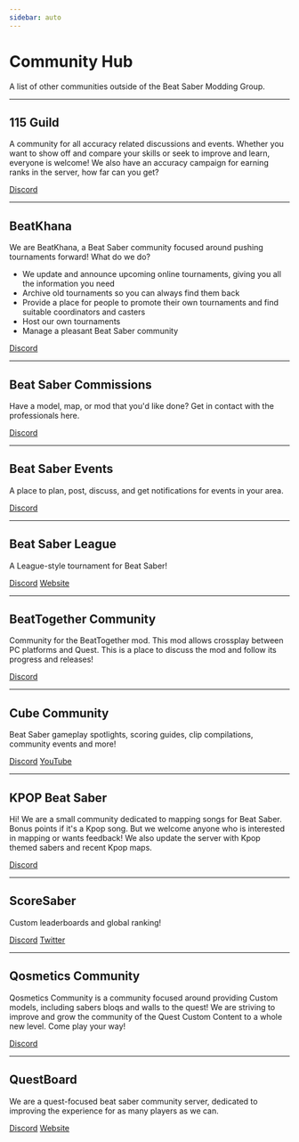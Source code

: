 ```yaml
---
sidebar: auto
---
```


# Community Hub

A list of other communities outside of the Beat Saber Modding Group.

---

## 115 Guild

A community for all accuracy related discussions and events. Whether you want to show off and compare your skills or seek to improve and learn, everyone is welcome! We also have an accuracy campaign for earning ranks in the server, how far can you get?

[Discord](https://discord.gg/j8m8cxr)

---

## BeatKhana

We are BeatKhana, a Beat Saber community focused around pushing tournaments forward! What do we do?
- We update and announce upcoming online tournaments, giving you all the information you need
- Archive old tournaments so you can always find them back
- Provide a place for people to promote their own tournaments and find suitable coordinators and casters
- Host our own tournaments
- Manage a pleasant Beat Saber community

[Discord](https://discord.gg/5NjfSAC)

---

## Beat Saber Commissions

Have a model, map, or mod that you'd like done? Get in contact with the professionals here.

[Discord](https://discord.gg/4RbcH5G)

---

## Beat Saber Events

A place to plan, post, discuss, and get notifications for events in your area.

[Discord](https://discord.gg/q92brWG)

---

## Beat Saber League

A League-style tournament for Beat Saber!

[Discord](https://discord.gg/nFJDVqS) [Website](https://beatsaberleague.com/)

---

## BeatTogether Community

Community for the BeatTogether mod. This mod allows crossplay between PC platforms and Quest. This is a place to discuss the mod and follow its progress and releases!

[Discord](https://discord.com/invite/gezGrFG4tz)

---

## Cube Community

Beat Saber gameplay spotlights, scoring guides, clip compilations, community events and more!

[Discord](https://discord.gg/dwe8mbC) [YouTube](https://youtube.com/CubeCommunity)

---

## KPOP Beat Saber

Hi! We are a small community dedicated to mapping songs for Beat Saber. Bonus points if it's a Kpop song. But we welcome anyone who is interested in mapping or wants feedback! We also update the server with Kpop themed sabers and recent Kpop maps.

[Discord](https://discord.gg/c9uHGYP)

---

## ScoreSaber

Custom leaderboards and global ranking!

[Discord](https://discord.gg/WpuDMwU) [Twitter](https://twitter.com/scoresaber)

---

## Qosmetics Community

Qosmetics Community is a community focused around providing Custom models, including sabers bloqs and walls to the quest! We are striving to improve and grow the community of the Quest Custom Content to a whole new level. Come play your way!

[Discord](https://discord.gg/NXnPYEh)

---

## QuestBoard

We are a quest-focused beat saber community server, dedicated to improving the experience for as many players as we can.

[Discord](https://discord.gg/d6DyW9v) [Website](https://www.questmodding.com/)
